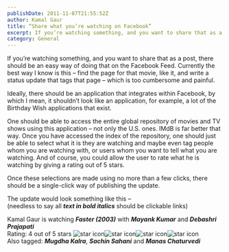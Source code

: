 ```yaml
---
publishDate: 2011-11-07T21:55:52Z
author: Kamal Gaur
title: “Share what you’re watching on Facebook” 
excerpt: If you’re watching something, and you want to share that as a post, there should be an easy way of doing that on the Facebook… 
category: General
---
```


If you’re watching something, and you want to share that as a post, there should be an easy way of doing that on the Facebook Feed. Currently the best way I know is this – find the page for that movie, like it, and write a status update that tags that page – which is too cumbersome and painful.

Ideally, there should be an application that integrates within Facebook, by which I mean, it shouldn’t look like an application, for example, a lot of the Birthday Wish applications that exist.

One should be able to access the entire global repository of movies and TV shows using this application – not only the U.S. ones. IMdB is far better that way. Once you have accessed the index of the repository, one should just be able to select what it is they are watching and maybe even tag people whom you are watching with, or users whom you want to tell what you are watching. And of course, you could allow the user to rate what he is watching by giving a rating out of 5 stars.

Once these selections are made using no more than a few clicks, there should be a single-click way of publishing the update.

The update would look something like this –  
(needless to say all **_text in bold italics_** should be clickable links)

Kamal Gaur is watching **_Faster (2003)_** with **_Mayank Kumar_** and **_Debashri Prajapati_**  
Rating: 4 out of 5 stars ![star icon](http://code.google.com/hosting/images/star_on.gif)![star icon](http://code.google.com/hosting/images/star_on.gif)![star icon](http://code.google.com/hosting/images/star_on.gif)![star icon](http://code.google.com/hosting/images/star_on.gif)  
Also tagged: **_Mugdha Kalra_**, **_Sachin Sahani_** and **_Manas Chaturvedi_**
